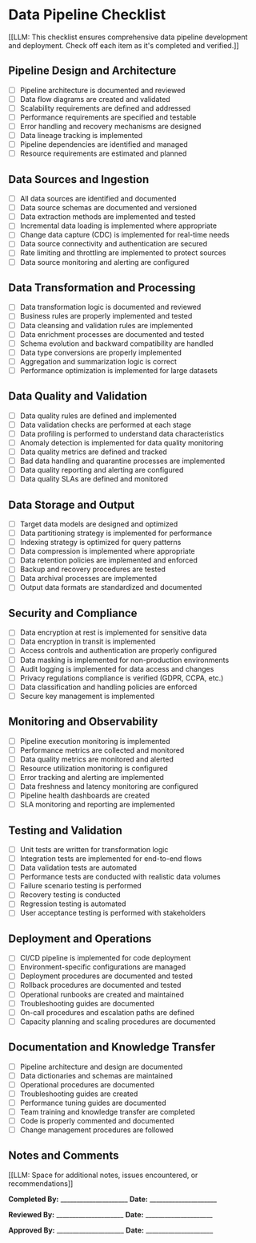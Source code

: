 # Data Pipeline Checklist

[[LLM: This checklist ensures comprehensive data pipeline development and deployment. Check off each item as it's completed and verified.]]

## Pipeline Design and Architecture
- [ ] Pipeline architecture is documented and reviewed
- [ ] Data flow diagrams are created and validated
- [ ] Scalability requirements are defined and addressed
- [ ] Performance requirements are specified and testable
- [ ] Error handling and recovery mechanisms are designed
- [ ] Data lineage tracking is implemented
- [ ] Pipeline dependencies are identified and managed
- [ ] Resource requirements are estimated and planned

## Data Sources and Ingestion
- [ ] All data sources are identified and documented
- [ ] Data source schemas are documented and versioned
- [ ] Data extraction methods are implemented and tested
- [ ] Incremental data loading is implemented where appropriate
- [ ] Change data capture (CDC) is implemented for real-time needs
- [ ] Data source connectivity and authentication are secured
- [ ] Rate limiting and throttling are implemented to protect sources
- [ ] Data source monitoring and alerting are configured

## Data Transformation and Processing
- [ ] Data transformation logic is documented and reviewed
- [ ] Business rules are properly implemented and tested
- [ ] Data cleansing and validation rules are implemented
- [ ] Data enrichment processes are documented and tested
- [ ] Schema evolution and backward compatibility are handled
- [ ] Data type conversions are properly implemented
- [ ] Aggregation and summarization logic is correct
- [ ] Performance optimization is implemented for large datasets

## Data Quality and Validation
- [ ] Data quality rules are defined and implemented
- [ ] Data validation checks are performed at each stage
- [ ] Data profiling is performed to understand data characteristics
- [ ] Anomaly detection is implemented for data quality monitoring
- [ ] Data quality metrics are defined and tracked
- [ ] Bad data handling and quarantine processes are implemented
- [ ] Data quality reporting and alerting are configured
- [ ] Data quality SLAs are defined and monitored

## Data Storage and Output
- [ ] Target data models are designed and optimized
- [ ] Data partitioning strategy is implemented for performance
- [ ] Indexing strategy is optimized for query patterns
- [ ] Data compression is implemented where appropriate
- [ ] Data retention policies are implemented and enforced
- [ ] Backup and recovery procedures are tested
- [ ] Data archival processes are implemented
- [ ] Output data formats are standardized and documented

## Security and Compliance
- [ ] Data encryption at rest is implemented for sensitive data
- [ ] Data encryption in transit is implemented
- [ ] Access controls and authentication are properly configured
- [ ] Data masking is implemented for non-production environments
- [ ] Audit logging is implemented for data access and changes
- [ ] Privacy regulations compliance is verified (GDPR, CCPA, etc.)
- [ ] Data classification and handling policies are enforced
- [ ] Secure key management is implemented

## Monitoring and Observability
- [ ] Pipeline execution monitoring is implemented
- [ ] Performance metrics are collected and monitored
- [ ] Data quality metrics are monitored and alerted
- [ ] Resource utilization monitoring is configured
- [ ] Error tracking and alerting are implemented
- [ ] Data freshness and latency monitoring are configured
- [ ] Pipeline health dashboards are created
- [ ] SLA monitoring and reporting are implemented

## Testing and Validation
- [ ] Unit tests are written for transformation logic
- [ ] Integration tests are implemented for end-to-end flows
- [ ] Data validation tests are automated
- [ ] Performance tests are conducted with realistic data volumes
- [ ] Failure scenario testing is performed
- [ ] Recovery testing is conducted
- [ ] Regression testing is automated
- [ ] User acceptance testing is performed with stakeholders

## Deployment and Operations
- [ ] CI/CD pipeline is implemented for code deployment
- [ ] Environment-specific configurations are managed
- [ ] Deployment procedures are documented and tested
- [ ] Rollback procedures are documented and tested
- [ ] Operational runbooks are created and maintained
- [ ] Troubleshooting guides are documented
- [ ] On-call procedures and escalation paths are defined
- [ ] Capacity planning and scaling procedures are documented

## Documentation and Knowledge Transfer
- [ ] Pipeline architecture and design are documented
- [ ] Data dictionaries and schemas are maintained
- [ ] Operational procedures are documented
- [ ] Troubleshooting guides are created
- [ ] Performance tuning guides are documented
- [ ] Team training and knowledge transfer are completed
- [ ] Code is properly commented and documented
- [ ] Change management procedures are followed

## Notes and Comments
[[LLM: Space for additional notes, issues encountered, or recommendations]]

**Completed By:** _____________________ **Date:** _____________________

**Reviewed By:** _____________________ **Date:** _____________________

**Approved By:** _____________________ **Date:** _____________________
